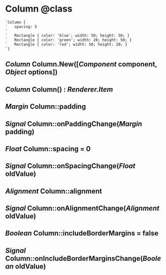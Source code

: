 Column @class
=============

```nml
`Column {
`   spacing: 5
`
`   Rectangle { color: 'blue'; width: 50; height: 50; }
`   Rectangle { color: 'green'; width: 20; height: 50; }
`   Rectangle { color: 'red'; width: 50; height: 20; }
`}
```

*Column* Column.New([*Component* component, *Object* options])
--------------------------------------------------------------

*Column* Column() : *Renderer.Item*
-----------------------------------

*Margin* Column::padding
------------------------

## *Signal* Column::onPaddingChange(*Margin* padding)

*Float* Column::spacing = 0
---------------------------

## *Signal* Column::onSpacingChange(*Float* oldValue)

*Alignment* Column::alignment
-----------------------------

## *Signal* Column::onAlignmentChange(*Alignment* oldValue)

*Boolean* Column::includeBorderMargins = false
----------------------------------------------

## *Signal* Column::onIncludeBorderMarginsChange(*Boolean* oldValue)

